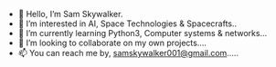 - 👋 Hello, I’m Sam Skywalker.
- 👀 I’m interested in AI, Space Technologies & Spacecrafts..
- 🌱 I’m currently learning Python3, Computer systems & networks...
- 💞️ I’m looking to collaborate on my own projects....
- 📫 You can reach me by, samskywalker001@gmail.com.....

<!---
skywalkerSam/skywalkerSam is a ✨ special ✨ repository because its `README.md` (this file) appears on your GitHub profile.
You can click the Preview link to take a look at your changes.
--->
